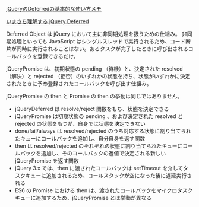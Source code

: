 [jQueryのDeferredの基本的な使い方メモ](https://qiita.com/opengl-8080/items/6eba7922be168edfc439)

[いまさら理解する jQuery Deferred](https://qiita.com/atti/items/17fd8b11305a5375a1de)

Deferred Object は jQuery において主に非同期処理を扱うための仕組み。
非同期処理といっても JavaScript はシングルスレッドで実行されるため、コード断片が同時に実行されることはない。あるタスクが完了したときに呼び出されるコールバックを登録できるだけ。

jQueryPromise は、初期状態の pending （待機）と、決定された resolved （解決）と rejected （拒否）のいずれかの状態を持ち、状態がいずれかに決定されたときに予め登録されたコールバックを呼び出す仕組み。

jQueryPromise の then と Promise の then の挙動は同じではありません。



- jQueryDeferred は resolve/reject 関数をもち、状態を決定できる
- jQueryPromise は初期状態の pending 、および決定された resolved と rejected の状態をもつが、自身では状態を決定できない
- done/fail/always は resolved/rejected のうち対応する状態に割り当てられたキューにコールバックを追加し、自分自身を返す関数
- then は resolved/rejected のそれぞれの状態に割り当てられたキューにコールバックを追加し、そのコールバックの返値で決定される新しい jQueryPromise を返す関数
- jQuery 3.x では、then に渡されたコールバックは setTimeout を介してタスクキューに追加されるため、コールスタックが空になった後に遅延実行される
- ES6 の Promise における then は、渡されたコールバックをマイクロタスクキューに追加するため、jQueryPromise とは挙動が異なる